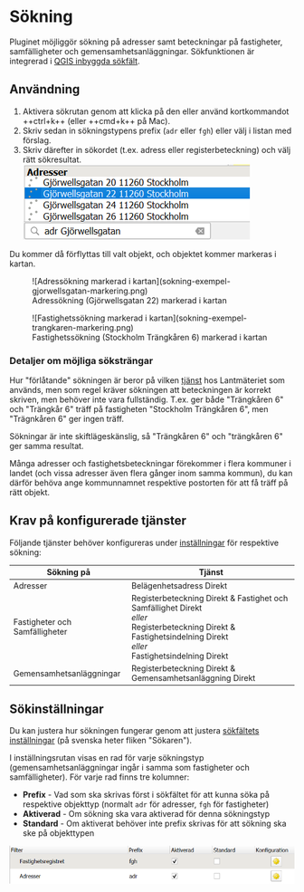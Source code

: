 # Sökning

Pluginet möjliggör sökning på adresser samt beteckningar på fastigheter, samfälligheter och gemensamhetsanläggningar.
Sökfunktionen är integrerad i [QGIS inbyggda sökfält](https://docs.qgis.org/latest/en/docs/user_manual/introduction/qgis_gui.html#locator-bar).

## Användning

1. Aktivera sökrutan genom att klicka på den eller använd kortkommandot ++ctrl+k++ (eller ++cmd+k++ på Mac).
2. Skriv sedan in sökningstypens prefix (`adr` eller `fgh`) eller välj i listan med förslag.
3. Skriv därefter in sökordet (t.ex. adress eller registerbeteckning) och välj rätt sökresultat.
   ![Sökning på adressen "Gjörwellsgatan"](sokning-exempel-gjorwellsgatan.png)

Du kommer då förflyttas till valt objekt, och objektet kommer markeras i kartan.

<figure markdown="span">
   ![Adressökning markerad i kartan](sokning-exempel-gjorwellsgatan-markering.png)
   <figcaption>Adressökning (Gjörwellsgatan 22) markerad i kartan</figcaption>
</figure>

<figure markdown="span">
   ![Fastighetssökning markerad i kartan](sokning-exempel-trangkaren-markering.png)
   <figcaption>Fastighetssökning (Stockholm Trängkåren 6) markerad i kartan</figcaption>
</figure>

### Detaljer om möjliga söksträngar

Hur "förlåtande" sökningen är beror på vilken [tjänst](#krav-pa-konfigurerade-tjanster) hos Lantmäteriet som används, men som regel kräver
sökningen att beteckningen är korrekt skriven, men behöver inte vara fullständig. T.ex. ger både "Trängkåren 6"
och "Trängkår 6" träff på fastigheten "Stockholm Trängkåren 6", men "Trägnkåren 6" ger ingen träff.

Sökningar är inte skiftlägeskänslig, så "Trängkåren 6" och "trängkåren 6" ger samma resultat.

Många adresser och fastighetsbeteckningar förekommer i flera kommuner i landet (och vissa adresser även flera
gånger inom samma kommun), du kan därför behöva ange kommunnamnet respektive postorten för att få träff på rätt objekt.

## Krav på konfigurerade tjänster

Följande tjänster behöver konfigureras under [inställningar](installningar.md) för respektive sökning:

| Sökning på | Tjänst                                                                                                                                                                          |
| ---------- |---------------------------------------------------------------------------------------------------------------------------------------------------------------------------------|
| Adresser   | Belägenhetsadress Direkt                                                                                                                                                        |
| Fastigheter och Samfälligheter | Registerbeteckning Direkt & Fastighet och Samfällighet Direkt<br/>_eller_<br/>Registerbeteckning Direkt & Fastighetsindelning Direkt<br/>_eller_<br/>Fastighetsindelning Direkt |
| Gemensamhetsanläggningar | Registerbeteckning Direkt & Gemensamhetsanläggning Direkt                                                                                                                       |

## Sökinställningar

Du kan justera hur sökningen fungerar genom att justera [sökfältets inställningar](https://docs.qgis.org/latest/en/docs/user_manual/introduction/qgis_configuration.html#locator-settings) (på svenska heter fliken "Sökaren").

I inställningsrutan visas en rad för varje sökningstyp (gemensamhetsanläggningar ingår i samma som fastigheter och samfälligheter).
För varje rad finns tre kolumner:

* **Prefix** - Vad som ska skrivas först i sökfältet för att kunna söka på respektive objekttyp (normalt `adr` för adresser, `fgh` för fastigheter)
* **Aktiverad** - Om sökning ska vara aktiverad för denna sökningstyp
* **Standard** - Om aktiverat behöver inte prefix skrivas för att sökning ska ske på objekttypen

![Inställningar för sökfältet](sokning-installningar.png)
